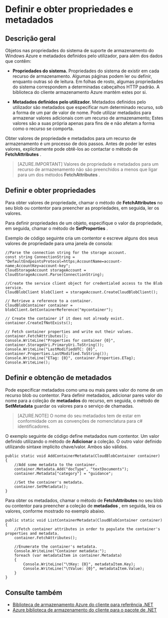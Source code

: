 <properties
    pageTitle="Definir e obter propriedades e os metadados para objetos no armazenamento do Windows Azure | Microsoft Azure"
    description="Armazenar metadados personalizados em objectos no armazenamento do Windows Azure e defina e recuperar as propriedades do sistema."
    services="storage"
    documentationCenter=""
    authors="tamram"
    manager="carmonm"
    editor="tysonn"/>

<tags
    ms.service="storage"
    ms.workload="storage"
    ms.tgt_pltfrm="na"
    ms.devlang="na"
    ms.topic="article"
    ms.date="10/18/2016"
    ms.author="tamram"/>

# <a name="set-and-retrieve-properties-and-metadata"></a>Definir e obter propriedades e metadados #

## <a name="overview"></a>Descrição geral

Objetos nas propriedades do sistema de suporte de armazenamento do Windows Azure e metadados definidos pelo utilizador, para além dos dados que contêm:

*   **Propriedades do sistema.** Propriedades do sistema de existir em cada recurso de armazenamento. Algumas páginas podem ler ou definir, enquanto outras só de leitura. Em folhas de rosto, algumas propriedades do sistema correspondem a determinadas cabeçalhos HTTP padrão. A biblioteca do cliente armazenamento Azure mantém estes por si.  

*   **Metadados definidos pelo utilizador.** Metadados definidos pelo utilizador são metadados que especificar num determinado recurso, sob a forma de um par de valor de nome. Pode utilizar metadados para armazenar valores adicionais com um recurso de armazenamento; Estes valores são a suas própria apenas para fins de e não afetam a forma como o recurso se comporta.  

Obter valores de propriedade e metadados para um recurso de armazenamento é um processo de dois passos. Antes de poder ler estes valores, explicitamente pode obtê-los ao contactar o método de **FetchAttributes** .

> [AZURE.IMPORTANT] Valores de propriedade e metadados para um recurso de armazenamento não são preenchidos a menos que ligar para um dos métodos **FetchAttributes** . 

## <a name="setting-and-retrieving-properties"></a>Definir e obter propriedades

Para obter valores de propriedade, chamar o método de **FetchAttributes** no seu blob ou contentor para preencher as propriedades, em seguida, ler os valores.

Para definir propriedades de um objeto, especifique o valor da propriedade, em seguida, chamar o método de **SetProperties** .

Exemplo de código seguinte cria um contentor e escreve alguns dos seus valores de propriedade para uma janela de consola:

    //Parse the connection string for the storage account.
    const string ConnectionString = "DefaultEndpointsProtocol=https;AccountName=account-name;AccountKey=account-key";
    CloudStorageAccount storageAccount = CloudStorageAccount.Parse(ConnectionString);
    
    //Create the service client object for credentialed access to the Blob service.
    CloudBlobClient blobClient = storageAccount.CreateCloudBlobClient();

    // Retrieve a reference to a container. 
    CloudBlobContainer container = blobClient.GetContainerReference("mycontainer");

    // Create the container if it does not already exist.
    container.CreateIfNotExists();

    // Fetch container properties and write out their values.
    container.FetchAttributes();
    Console.WriteLine("Properties for container {0}", container.StorageUri.PrimaryUri.ToString());
    Console.WriteLine("LastModifiedUTC: {0}", container.Properties.LastModified.ToString());
    Console.WriteLine("ETag: {0}", container.Properties.ETag);
    Console.WriteLine();

## <a name="setting-and-retrieving-metadata"></a>Definir e obtenção de metadados

Pode especificar metadados como uma ou mais pares valor do nome de um recurso blob ou contentor. Para definir metadados, adicionar pares valor do nome para a coleção de **metadados** do recurso, em seguida, o método de **SetMetadata** guardar os valores para o serviço de chamadas.

> [AZURE.NOTE] O nome do seu metadados tem de estar em conformidade com as convenções de nomenclatura para c# identificadores.
 
O exemplo seguinte de código define metadados num contentor. Um valor definido utilizando o método de **Adicionar** a coleção. O outro valor definido utilizando sintaxe implícito chave/valor. Ambos são válidos.

    public static void AddContainerMetadata(CloudBlobContainer container)
    {
        //Add some metadata to the container.
        container.Metadata.Add("docType", "textDocuments");
        container.Metadata["category"] = "guidance";

        //Set the container's metadata.
        container.SetMetadata();
    }

Para obter os metadados, chamar o método de **FetchAttributes** no seu blob ou contentor para preencher a coleção de **metadados** , em seguida, leia os valores, conforme mostrado no exemplo abaixo.

    public static void ListContainerMetadata(CloudBlobContainer container)
    {
        //Fetch container attributes in order to populate the container's properties and metadata.
        container.FetchAttributes();

        //Enumerate the container's metadata.
        Console.WriteLine("Container metadata:");
        foreach (var metadataItem in container.Metadata)
        {
            Console.WriteLine("\tKey: {0}", metadataItem.Key);
            Console.WriteLine("\tValue: {0}", metadataItem.Value);
        }
    }

## <a name="see-also"></a>Consulte também  

- [Biblioteca de armazenamento Azure do cliente para referência .NET](http://msdn.microsoft.com/library/azure/wa_storage_30_reference_home.aspx)
- [Azure biblioteca de armazenamento do cliente para o pacote de .NET](https://www.nuget.org/packages/WindowsAzure.Storage/) 
